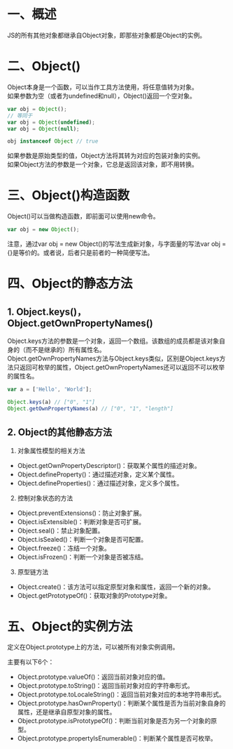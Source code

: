 # 一、概述
JS的所有其他对象都继承自Object对象，即那些对象都是Object的实例。

# 二、Object()
Object本身是一个函数，可以当作工具方法使用，将任意值转为对象。  
如果参数为空（或者为undefined和null），Object()返回一个空对象。
```js
var obj = Object();
// 等同于
var obj = Object(undefined);
var obj = Object(null);

obj instanceof Object // true
```
如果参数是原始类型的值，Object方法将其转为对应的包装对象的实例。  
如果Object方法的参数是一个对象，它总是返回该对象，即不用转换。

# 三、Object()构造函数
Object()可以当做构造函数，即前面可以使用new命令。
```js
var obj = new Object();
```
注意，通过var obj = new Object()的写法生成新对象，与字面量的写法var obj = {}是等价的。或者说，后者只是前者的一种简便写法。

# 四、Object的静态方法
## 1. Object.keys()，Object.getOwnPropertyNames()
Object.keys方法的参数是一个对象，返回一个数组。该数组的成员都是该对象自身的（而不是继承的）所有属性名。  
Object.getOwnPropertyNames方法与Object.keys类似，区别是Object.keys方法只返回可枚举的属性，Object.getOwnPropertyNames还可以返回不可以枚举的属性名。
```js
var a = ['Hello', 'World'];

Object.keys(a) // ["0", "1"]
Object.getOwnPropertyNames(a) // ["0", "1", "length"]
```

## 2. Object的其他静态方法
1. 对象属性模型的相关方法
* Object.getOwnPropertyDescriptor()：获取某个属性的描述对象。
* Object.defineProperty()：通过描述对象，定义某个属性。
* Object.defineProperties()：通过描述对象，定义多个属性。

2. 控制对象状态的方法
* Object.preventExtensions()：防止对象扩展。
* Object.isExtensible()：判断对象是否可扩展。
* Object.seal()：禁止对象配置。
* Object.isSealed()：判断一个对象是否可配置。
* Object.freeze()：冻结一个对象。
* Object.isFrozen()：判断一个对象是否被冻结。

3. 原型链方法
* Object.create()：该方法可以指定原型对象和属性，返回一个新的对象。
* Object.getPrototypeOf()：获取对象的Prototype对象。

# 五、Object的实例方法
定义在Object.prototype上的方法，可以被所有对象实例调用。

主要有以下6个：
* Object.prototype.valueOf()：返回当前对象对应的值。
* Object.prototype.toString()：返回当前对象对应的字符串形式。
* Object.prototype.toLocaleString()：返回当前对象对应的本地字符串形式。
* Object.prototype.hasOwnProperty()：判断某个属性是否为当前对象自身的属性，还是继承自原型对象的属性。
* Object.prototype.isPrototypeOf()：判断当前对象是否为另一个对象的原型。
* Object.prototype.propertyIsEnumerable()：判断某个属性是否可枚举。